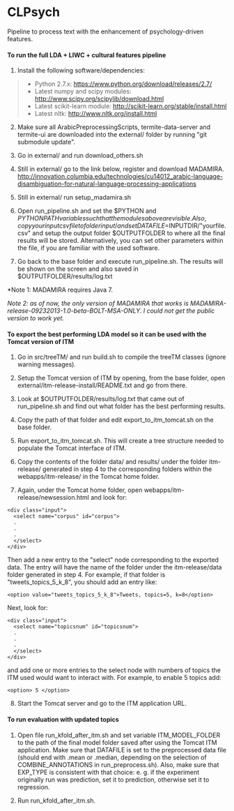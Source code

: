 CLPsych
=======
Pipeline to process text with the enhancement of psychology-driven features.

#### To run the full LDA + LIWC + cultural features pipeline

1) Install the following software/dependencies:
> - Python 2.7.x: https://www.python.org/download/releases/2.7/
> - Latest numpy and scipy modules: http://www.scipy.org/scipylib/download.html
> - Latest scikit-learn module: http://scikit-learn.org/stable/install.html
> - Latest nltk: http://www.nltk.org/install.html

2) Make sure all ArabicPreprocessingScripts, termite-data-server and termite-ui are downloaded into the external/ folder by running "git submodule update".

3) Go in external/ and run download_others.sh

4) Still in external/ go to the link below, register and download MADAMIRA.
http://innovation.columbia.edu/technologies/cu14012_arabic-language-disambiguation-for-natural-language-processing-applications

5) Still in external/ run setup_madamira.sh

6) Open run_pipeline.sh and set the $PYTHON and $PYTHONPATH variables such that the modules above are visible. Also, copy your input csv file to folder input/ and set DATAFILE=$INPUTDIR/"yourfile.csv"
and setup the output folder $OUTPUTFOLDER to where all the final results will be stored. Alternatively, you can set other parameters within the file, if you are familiar with the used software.

7) Go back to the base folder and execute run_pipeline.sh. The results will be shown on the screen and also saved in $OUTPUTFOLDER/results/log.txt

*Note 1: MADAMIRA requires Java 7.

*Note 2: as of now, the only version of MADAMIRA that works is MADAMIRA-release-09232013-1.0-beta-BOLT-MSA-ONLY. I could not get the public version to work yet.*

#### To export the best performing LDA model so it can be used with the Tomcat version of ITM

1) Go in src/treeTM/ and run build.sh to compile the treeTM classes (ignore warning messages).

2) Setup the Tomcat version of ITM by opening, from the base folder, open external/itm-release-install/README.txt and go from there.

3) Look at $OUTPUTFOLDER/results/log.txt that came out of run_pipeline.sh and find out what folder has the best performing results.

4) Copy the path of that folder and edit export_to_itm_tomcat.sh on the base folder.

5) Run export_to_itm_tomcat.sh. This will create a tree structure needed to populate the Tomcat interface of ITM.

6) Copy the contents of the folder data/ and results/ under the folder itm-release/ generated in step 4 to the corresponding folders within the webapps/itm-release/ in the Tomcat home folder.

7) Again, under the Tomcat home folder, open webapps/itm-release/newsession.html and look for:
```
<div class="input">
  <select name="corpus" id="corpus">
  .
  .
  .
  </select>
</div>
```
Then add a new entry to the "select" node corresponding to the exported data. The entry will have the name of the folder under the itm-release/data folder generated in step 4. For example, if that folder is "tweets_topics_5_k_8", you should add an entry like: 

```<option value="tweets_topics_5_k_8">Tweets, topics=5, k=8</option>```

Next, look for:

```
<div class="input">
  <select name="topicsnum" id="topicsnum">
  .
  .
  .
  </select>
</div>
```
and add one or more entries to the select node with numbers of topics the ITM used would want to interact with. For example, to enable 5 topics add: 

```<option> 5 </option>```

8) Start the Tomcat server and go to the ITM application URL.


#### To run evaluation with updated topics ####

1) Open file run_kfold_after_itm.sh and set variable ITM_MODEL_FOLDER to the path of the final model folder saved after using the Tomcat ITM application. Make sure that DATAFILE is set to the preprocessed data file (should end with .mean or .median, depending on the selection of COMBINE_ANNOTATIONS in run_preprocess.sh). Also, make sure that EXP_TYPE is consistent with that choice: e. g. if the experiment originally run was prediction, set it to prediction, otherwise set it to regression.

2) Run run_kfold_after_itm.sh.


